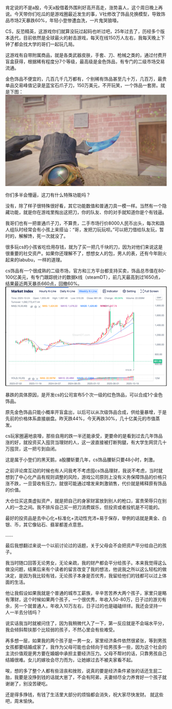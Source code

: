 肯定说的不是a股，今天a股借着外围利好高开高走，涨势喜人，这个周日晚上再说。今天带你们吃瓜的是游戏圈最近发生的事，V社修改了饰品兑换模型，导致饰品市场2天暴跌60%，年轻小登惨遭血洗，一片鬼哭狼嚎。

CS，反恐精英，这游戏你们就算没玩过起码也听过吧，25年过去了，历经多个版本迭代，目前依然是全球最火的射击游戏，每天在线150万人左右，我每天晚上下钟了都会找大学的哥们一起玩几局。

这游戏有自带附属商品，就是各类武器皮肤，手套、刀、枪械之类的，通过付费开盲盒获得，根据稀有程度分7个等级，最高级是金色饰品，有专门的二级市场交易流通。

金色饰品不便宜的，几百几千几万都有，个别稀有饰品甚至几十万，几百万，最贵单品交易峰值记录是蓝宝石爪子刀，150万美元，不开玩笑，一个饰品一套房。就是下图：
![](./蓝宝石爪子刀.jpg)

你们多半会懵逼，这刀有什么特殊功能吗？

没有，除了样子很特殊很好看，其它功能数值和普通刀具一模一样。当然有一个隐藏功能，就是你在游戏里掏出这把刀，你的队友、你的对手就知道你是个有钱逼。

我哥们也有一把普通爪子刀，不算贵，二手市场行价8000人民币出头，每次和路人组队时经常会有小孩上来搭讪：“哥，发把刀玩玩呗。”可以把刀借给队友玩，暂时的，解解馋，死一次就没了。

很多玩cs的小孩省吃俭用存钱，就为了买一把几千块的刀，因为对他们来说这是很重要的社交资产。如果你还理解不了，想想女人的包，男人的表，还有今年刚火起来的labubu，一样的道理。

cs饰品有一个很成熟的二级市场，官方和三方平台都支持买卖，饰品总市值在80-100亿美元，有专门跟踪统计的数据k线（steamDT），前几天最高到过1650点，结果最近两天暴杀660点，回撤60%。
![](./steamDT.png)

暴跌的具体原因，是开发cs的公司宣布5个次一级的红色饰品，可以合成1个金色饰品。

原先金色饰品只能小概率开盲盒出，以后可以从次级饰品合成，供给量暴增，于是先前的价格体系直接崩盘。昨天跌44%，今天再跌30%，几十亿美元的市值蒸发。

cs玩家圈遍地哀嚎，那些自用的跌一半还能承受，更要命的是看到过去几年饰品涨的好，就投资买入囤货当理财的人，这一波直接被打断狗腿，有大学生网贷几十万囤货，这一把亏到自闭。

这是属于小登们的黑天鹅，a股腰斩要几年，cs饰品腰斩只要48小时，刺激。

之前评论席互动的时候也有人问我考不考虑囤cs饰品理财，我说不考虑，当时就想到了中心化产品有规则调整的风险，游戏公司原则上没有义务保障饰品的价格只涨不跌，一旦营收有压力，就很可能通过增发来刺激销售，代价就是稀释原有饰品的价值。

大仓位买这类虚拟资产，就是把自己的身家财富放到别人的枪口，富贵荣辱只在别人的一念之间。我不排斥自己买一把刀消费娱乐，但投资或者投机是不可能的。

最好的投资品是去中心化+标准化+流动性充沛+易于保存，举例的话就是黄金、白银、币，其它像钻石、翡翠都差点意思。

……

最后我想翻过来说一个以前讨论过的话题，关于父母会不会把资产平分给自己的孩子。

我当时随口回答无论男女，无论亲疏，我的财产都会平分给孩子。本来我觉得这么做没问题，结果后来有个读者的留言改变了我的想法，他说我之所以这么轻松的做决定，是因为我比较有钱，无论孩子本身是否优秀，我留给他们的钱都可以过上体面的生活。

他让我假设如果我就是个普通的城市工薪族，辛辛苦苦养大两个孩子，家里只是略有薄财，这个时候如果两个孩子，一个很优秀，年收入50-80万，日子过的游刃有余，另一个就普通人，年收入10万左右，日子过的也是磕磕绊绊。我还会坚持一人一半去分钱吗？

说实话我当时就被问住了，因为我稍微代入了一下，第一反应就是不会端水平分，我会倾斜帮扶那个比较弱的孩子，不然心里会有些难受。

再多想一层，如果我的两个孩子是一男一女，家里经济条件依然很紧张，等到男孩女孩都要结婚成家了，我作为父母可能也会倾向于给男孩多一些，因为这个社会的主流价值观是男方要在婚姻中承担主要经济压力。父母不帮衬的话，只靠男孩自己结婚很难。女儿的嫁妆会尽力而为，让她嫁过去不被夫家看不起。

唉，想的多了整个人都有些沮丧和挫败，说真的要是经济条件紧张的话还生屁二胎，我要是没挣到钱的话就大崽了，不会有阿弟，夫妻倾尽全力养育好一个孩子就谢谢了，别没苦硬吃。

还是得多挣钱，有钱了生活里大部分的烦恼都会消失，祝大家尽快发财。
就这些吧，周末愉快。

